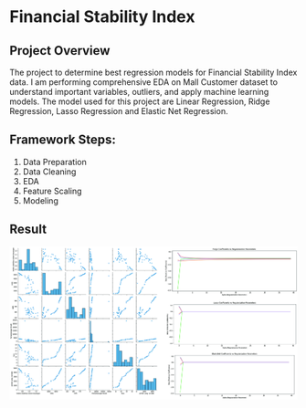 # Financial Stability Index

## Project Overview
The project to determine best regression models for Financial Stability Index data. I am performing comprehensive EDA on Mall Customer dataset to understand important variables, outliers, and apply machine learning models. The model used for this project are Linear Regression, Ridge Regression, Lasso Regression and Elastic Net Regression.

## Framework Steps:
1. Data Preparation
2. Data Cleaning
3. EDA
4. Feature Scaling
5. Modeling

## Result

<img src="fsi_out.jpg"/>
